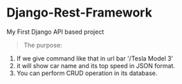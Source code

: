 # Django-Rest-Framework
My First Django API based project
 > The purpose:
 1. If we give command like that in url bar '/Tesla Model 3'
 2. it will show car name and its top speed in JSON format.
 3. You can perform CRUD operation in its database.
